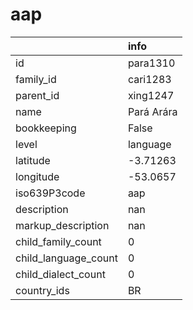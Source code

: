 # aap
|                      | info       |
|:---------------------|:-----------|
| id                   | para1310   |
| family_id            | cari1283   |
| parent_id            | xing1247   |
| name                 | Pará Arára |
| bookkeeping          | False      |
| level                | language   |
| latitude             | -3.71263   |
| longitude            | -53.0657   |
| iso639P3code         | aap        |
| description          | nan        |
| markup_description   | nan        |
| child_family_count   | 0          |
| child_language_count | 0          |
| child_dialect_count  | 0          |
| country_ids          | BR         |